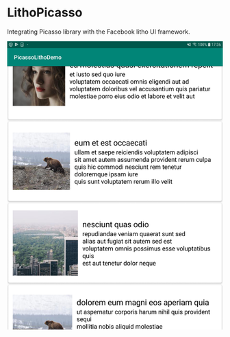 # LithoPicasso
Integrating Picasso library with the Facebook litho UI framework. 

![Screenshot](Screenshot/Sample-%20screenshot.jpg)
